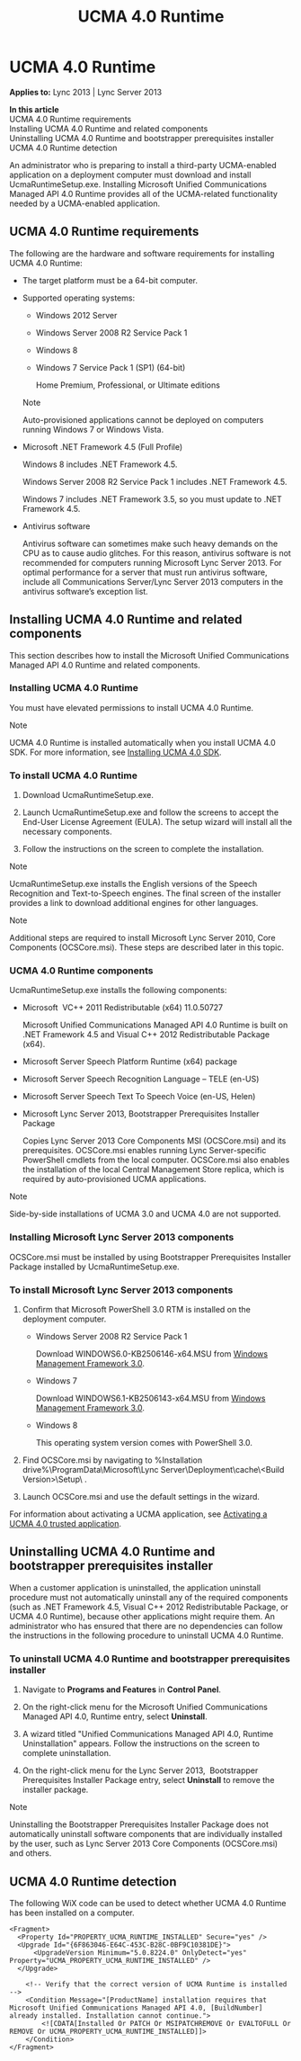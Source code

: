 ﻿---
title: UCMA 4.0 Runtime
TOCTitle: UCMA 4.0 Runtime
ms:assetid: 90679514-7bec-4a91-be50-f1020080a60a
ms:mtpsurl: https://msdn.microsoft.com/en-us/library/Dn466090(v=office.15)
ms:contentKeyID: 57103180
ms.date: 07/25/2014
mtps_version: v=office.15
---

# UCMA 4.0 Runtime


**Applies to:** Lync 2013 | Lync Server 2013

**In this article**  
UCMA 4.0 Runtime requirements  
Installing UCMA 4.0 Runtime and related components  
Uninstalling UCMA 4.0 Runtime and bootstrapper prerequisites installer  
UCMA 4.0 Runtime detection  

An administrator who is preparing to install a third-party UCMA-enabled application on a deployment computer must download and install UcmaRuntimeSetup.exe. Installing Microsoft Unified Communications Managed API 4.0 Runtime provides all of the UCMA-related functionality needed by a UCMA-enabled application.

## UCMA 4.0 Runtime requirements

The following are the hardware and software requirements for installing UCMA 4.0 Runtime:

  - The target platform must be a 64-bit computer.

  - Supported operating systems:
    
      - Windows 2012 Server
    
      - Windows Server 2008 R2 Service Pack 1
    
      - Windows 8
    
      - Windows 7 Service Pack 1 (SP1) (64-bit)
        
        Home Premium, Professional, or Ultimate editions
    

    > [!NOTE]
    > <P>Auto-provisioned applications cannot be deployed on computers running Windows 7 or Windows Vista.</P>



  - Microsoft .NET Framework 4.5 (Full Profile)
    
    Windows 8 includes .NET Framework 4.5.
    
    Windows Server 2008 R2 Service Pack 1 includes .NET Framework 4.5.
    
    Windows 7 includes .NET Framework 3.5, so you must update to .NET Framework 4.5.

  - Antivirus software
    
    Antivirus software can sometimes make such heavy demands on the CPU as to cause audio glitches. For this reason, antivirus software is not recommended for computers running Microsoft Lync Server 2013. For optimal performance for a server that must run antivirus software, include all Communications Server/Lync Server 2013 computers in the antivirus software’s exception list.

## Installing UCMA 4.0 Runtime and related components

This section describes how to install the Microsoft Unified Communications Managed API 4.0 Runtime and related components.

### Installing UCMA 4.0 Runtime

You must have elevated permissions to install UCMA 4.0 Runtime.


> [!NOTE]
> <P>UCMA 4.0 Runtime is installed automatically when you install UCMA 4.0 SDK. For more information, see <A href="installing-ucma-4-0-sdk.md">Installing UCMA 4.0 SDK</A>.</P>



### To install UCMA 4.0 Runtime

1.  Download UcmaRuntimeSetup.exe.

2.  Launch UcmaRuntimeSetup.exe and follow the screens to accept the End-User License Agreement (EULA). The setup wizard will install all the necessary components.

3.  Follow the instructions on the screen to complete the installation.


> [!NOTE]
> <P>UcmaRuntimeSetup.exe installs the English versions of the Speech Recognition and Text-to-Speech engines. The final screen of the installer provides a link to download additional engines for other languages.</P>




> [!NOTE]
> <P>Additional steps are required to install Microsoft Lync Server 2010, Core Components (OCSCore.msi). These steps are described later in this topic.</P>



### UCMA 4.0 Runtime components

UcmaRuntimeSetup.exe installs the following components:

  - Microsoft  VC++ 2011 Redistributable (x64) 11.0.50727
    
    Microsoft Unified Communications Managed API 4.0 Runtime is built on .NET Framework 4.5 and Visual C++ 2012 Redistributable Package (x64).

  - Microsoft Server Speech Platform Runtime (x64) package

  - Microsoft Server Speech Recognition Language – TELE (en-US)

  - Microsoft Server Speech Text To Speech Voice (en-US, Helen)

  - Microsoft Lync Server 2013, Bootstrapper Prerequisites Installer Package
    
    Copies Lync Server 2013 Core Components MSI (OCSCore.msi) and its prerequisites. OCSCore.msi enables running Lync Server-specific PowerShell cmdlets from the local computer. OCSCore.msi also enables the installation of the local Central Management Store replica, which is required by auto-provisioned UCMA applications.


> [!NOTE]
> <P>Side-by-side installations of UCMA 3.0 and UCMA 4.0 are not supported.</P>



### Installing Microsoft Lync Server 2013 components

OCSCore.msi must be installed by using Bootstrapper Prerequisites Installer Package installed by UcmaRuntimeSetup.exe.

### To install Microsoft Lync Server 2013 components

1.  Confirm that Microsoft PowerShell 3.0 RTM is installed on the deployment computer.
    
      - Windows Server 2008 R2 Service Pack 1
        
        Download WINDOWS6.0-KB2506146-x64.MSU from [Windows Management Framework 3.0](http://www.microsoft.com/en-us/download/details.aspx?id=34595).
    
      - Windows 7
        
        Download WINDOWS6.1-KB2506143-x64.MSU from [Windows Management Framework 3.0](http://www.microsoft.com/en-us/download/details.aspx?id=34595).
    
      - Windows 8
        
        This operating system version comes with PowerShell 3.0.

2.  Find OCSCore.msi by navigating to %Installation drive%\\ProgramData\\Microsoft\\Lync Server\\Deployment\\cache\\\<Build Version\>\\Setup\\ .

3.  Launch OCSCore.msi and use the default settings in the wizard.

For information about activating a UCMA application, see [Activating a UCMA 4.0 trusted application](activating-a-ucma-4-0-trusted-application.md).

## Uninstalling UCMA 4.0 Runtime and bootstrapper prerequisites installer

When a customer application is uninstalled, the application uninstall procedure must not automatically uninstall any of the required components (such as .NET Framework 4.5, Visual C++ 2012 Redistributable Package, or UCMA 4.0 Runtime), because other applications might require them. An administrator who has ensured that there are no dependencies can follow the instructions in the following procedure to uninstall UCMA 4.0 Runtime.

### To uninstall UCMA 4.0 Runtime and bootstrapper prerequisites installer

1.  Navigate to **Programs and Features** in **Control Panel**.

2.  On the right-click menu for the Microsoft Unified Communications Managed API 4.0, Runtime entry, select **Uninstall**.

3.  A wizard titled "Unified Communications Managed API 4.0, Runtime Uninstallation" appears. Follow the instructions on the screen to complete uninstallation.

4.  On the right-click menu for the Lync Server 2013,  Bootstrapper Prerequisites Installer Package entry, select **Uninstall** to remove the installer package.


> [!NOTE]
> <P>Uninstalling the Bootstrapper Prerequisites Installer Package does not automatically uninstall software components that are individually installed by the user, such as Lync Server 2013 Core Components (OCSCore.msi) and others.</P>



## UCMA 4.0 Runtime detection

The following WiX code can be used to detect whether UCMA 4.0 Runtime has been installed on a computer.

    <Fragment>
      <Property Id="PROPERTY_UCMA_RUNTIME_INSTALLED" Secure="yes" />
      <Upgrade Id="{6F863046-E64C-453C-B28C-0BF9C10381DE}">
          <UpgradeVersion Minimum="5.0.8224.0" OnlyDetect="yes" Property="UCMA_PROPERTY_UCMA_RUNTIME_INSTALLED" />
      </Upgrade>
     
        <!-- Verify that the correct version of UCMA Runtime is installed -->
        <Condition Message="[ProductName] installation requires that Microsoft Unified Communications Managed API 4.0, [BuildNumber] already installed. Installation cannot continue.">
            <![CDATA[Installed Or PATCH Or MSIPATCHREMOVE Or EVALTOFULL Or REMOVE Or UCMA_PROPERTY_UCMA_RUNTIME_INSTALLED]]>
        </Condition>
    </Fragment>

